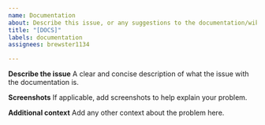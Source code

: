 ```yaml
---
name: Documentation
about: Describe this issue, or any suggestions to the documentation/wiki/etc
title: "[DOCS]"
labels: documentation
assignees: brewster1134

---
```


**Describe the issue**
A clear and concise description of what the issue with the documentation is.

**Screenshots**
If applicable, add screenshots to help explain your problem.

**Additional context**
Add any other context about the problem here.
